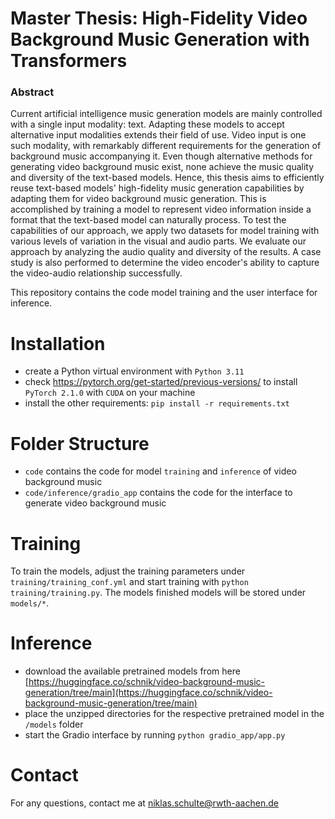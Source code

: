 # Master Thesis: High-Fidelity Video Background Music Generation with Transformers
### Abstract
Current artificial intelligence music generation models are mainly controlled with a single input modality: text. Adapting these models to accept alternative input modalities extends their field of use. Video input is one such modality, with remarkably different requirements for the generation of background music accompanying it. Even though alternative methods for generating video background music exist, none achieve the music quality and diversity of the text-based models. Hence, this thesis aims to efficiently reuse text-based models' high-fidelity music generation capabilities by adapting them for video background music generation. This is accomplished by training a model to represent video information inside a format that the text-based model can naturally process. To test the capabilities of our approach, we apply two datasets for model training with various levels of variation in the visual and audio parts. We evaluate our approach by analyzing the audio quality and diversity of the results. A case study is also performed to determine the video encoder's ability to capture the video-audio relationship successfully.

This repository contains the code model training and the user interface for inference.

# Installation
- create a Python virtual environment with `Python 3.11`
- check https://pytorch.org/get-started/previous-versions/ to install `PyTorch 2.1.0` with `CUDA` on your machine
- install the other requirements: `pip install -r requirements.txt`

# Folder Structure
- `code` contains the code for model `training` and `inference` of video background music
- `code/inference/gradio_app` contains the code for the interface to generate video background music

# Training
To train the models, adjust the training parameters under `training/training_conf.yml` and start training with 
`python training/training.py`. The models finished models will be stored under `models/*`.

# Inference
- download the available pretrained models from here [https://huggingface.co/schnik/video-background-music-generation/tree/main](https://huggingface.co/schnik/video-background-music-generation/tree/main)
- place the unzipped directories for the respective pretrained model in the `/models` folder
- start the Gradio interface by running `python gradio_app/app.py`

# Contact
For any questions, contact me at [niklas.schulte@rwth-aachen.de](mailto:niklas.schulte@rwth-aachen.de)
